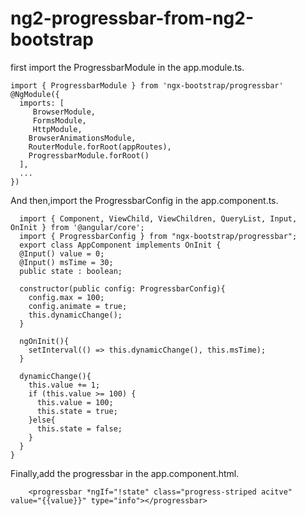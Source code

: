 # ng2-progressbar-from-ng2-bootstrap

first import the ProgressbarModule in the app.module.ts.

    import { ProgressbarModule } from 'ngx-bootstrap/progressbar'
    @NgModule({
      imports: [
         BrowserModule,
         FormsModule,
         HttpModule,
        BrowserAnimationsModule,
        RouterModule.forRoot(appRoutes),
        ProgressbarModule.forRoot()
      ],
      ...
    })
And then,import the ProgressbarConfig in the app.component.ts.
    
      import { Component, ViewChild, ViewChildren, QueryList, Input, OnInit } from '@angular/core';
      import { ProgressbarConfig } from "ngx-bootstrap/progressbar";
      export class AppComponent implements OnInit {
      @Input() value = 0;
      @Input() msTime = 30;
      public state : boolean;

      constructor(public config: ProgressbarConfig){
        config.max = 100;
        config.animate = true;
        this.dynamicChange();
      }
    
      ngOnInit(){
        setInterval(() => this.dynamicChange(), this.msTime);
      }

      dynamicChange(){
        this.value += 1;
        if (this.value >= 100) {
          this.value = 100;
          this.state = true;
        }else{
          this.state = false;
        }
      }
    }
  
Finally,add the progressbar in the app.component.html.
            
        <progressbar *ngIf="!state" class="progress-striped acitve" value="{{value}}" type="info"></progressbar>
